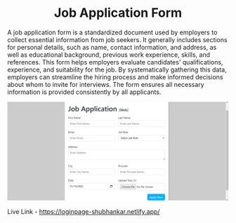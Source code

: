 <h1 align = "center">Job Application Form</h1>
<p> A job application form is a standardized document used by employers to collect essential information from job seekers. It generally includes sections for personal details, such as name, contact information, and address, as well as educational background, previous work experience, skills, and references. This form helps employers evaluate candidates' qualifications, experience, and suitability for the job. By systematically gathering this data, employers can streamline the hiring process and make informed decisions about whom to invite for interviews. The form ensures all necessary information is provided consistently by all applicants.</p>

![Loading](https://github.com/shubhankarraj40/Job-Application-Form/blob/main/Screenshot%20(74).png)

Live Link - https://loginpage-shubhankar.netlify.app/
